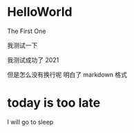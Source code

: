 # HelloWorld
The First One

我测试一下

我测试成功了 2021 

但是怎么没有换行呢 明白了 markdown 格式

# today is too late

I will go to sleep
